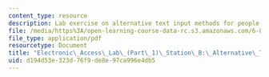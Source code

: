 ```yaml
---
content_type: resource
description: Lab exercise on alternative text input methods for people with disabilities.
file: /media/https%3A/open-learning-course-data-rc.s3.amazonaws.com/6-811-principles-and-practice-of-assistive-technology-fall-2014/d194d53e323d76f9de8e97ca996e4db5_MIT6_811F14_AltrnativText.pdf
file_type: application/pdf
resourcetype: Document
title: "Electronic\_Access\_Lab\_(Part\_1)\_Station\_B:\_Alternative\_Text\_Input"
uid: d194d53e-323d-76f9-de8e-97ca996e4db5
---
```

